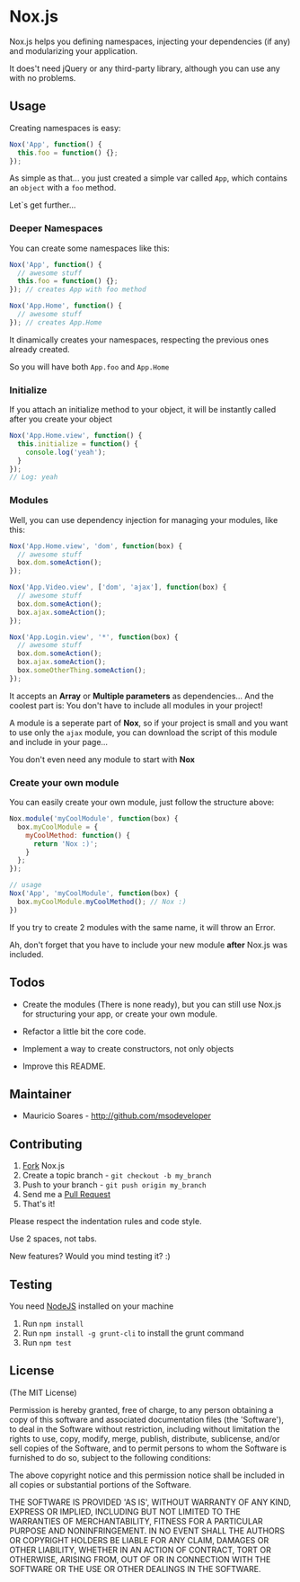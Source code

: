 # Nox.js

Nox.js helps you defining namespaces, injecting your dependencies (if any) and modularizing your application.

It does't need jQuery or any third-party library, although you can use any with no problems.

## Usage

Creating namespaces is easy:

``` js
Nox('App', function() {
  this.foo = function() {};
});
```

As simple as that... you just created a simple var called `App`, which contains an `object` with a `foo` method.

Let`s get further...

### Deeper Namespaces

You can create some namespaces like this:

``` js
Nox('App', function() {
  // awesome stuff
  this.foo = function() {};
}); // creates App with foo method

Nox('App.Home', function() {
  // awesome stuff
}); // creates App.Home
```

It dinamically creates your namespaces, respecting the previous ones already created.

So you will have both `App.foo` and `App.Home`

### Initialize

If you attach an initialize method to your object, it will be instantly called after you create your object

``` js
Nox('App.Home.view', function() {
  this.initialize = function() {
    console.log('yeah');
  }
});
// Log: yeah

```

### Modules

Well, you can use dependency injection for managing your modules, like this:

``` js
Nox('App.Home.view', 'dom', function(box) {
  // awesome stuff
  box.dom.someAction();
});

Nox('App.Video.view', ['dom', 'ajax'], function(box) {
  // awesome stuff
  box.dom.someAction();
  box.ajax.someAction();
});

Nox('App.Login.view', '*', function(box) {
  // awesome stuff
  box.dom.someAction();
  box.ajax.someAction();
  box.someOtherThing.someAction();
});
```

It accepts an **Array** or **Multiple parameters** as dependencies... And the coolest part is: You don't have to include all modules in your project!

A module is a seperate part of **Nox**, so if your project is small and you want to use only the `ajax` module, you can download the script of this module and include in your page...

You don't even need any module to start with **Nox**

### Create your own module

You can easily create your own module, just follow the structure above:

```js
Nox.module('myCoolModule', function(box) {
  box.myCoolModule = {
    myCoolMethod: function() {
      return 'Nox :)';
    }
  };
});

// usage
Nox('App', 'myCoolModule', function(box) {
  box.myCoolModule.myCoolMethod(); // Nox :)
})
```

If you try to create 2 modules with the same name, it will throw an Error.

Ah, don't forget that you have to include your new module **after** Nox.js was included.

## Todos

- Create the modules (There is none ready), but you can still use Nox.js for structuring your app, or create your own module.

- Refactor a little bit the core code.

- Implement a way to create constructors, not only objects

- Improve this README.

## Maintainer

- Mauricio Soares - <http://github.com/msodeveloper>

## Contributing

1. [Fork](http://help.github.com/forking/) Nox.js
2. Create a topic branch - `git checkout -b my_branch`
3. Push to your branch - `git push origin my_branch`
4. Send me a [Pull Request](https://help.github.com/articles/using-pull-requests)
5. That's it!

Please respect the indentation rules and code style.

Use 2 spaces, not tabs.

New features? Would you mind testing it? :)

## Testing

You need [NodeJS](http://nodejs.org/) installed on your machine

1. Run `npm install`
2. Run `npm install -g grunt-cli` to install the grunt command
3. Run `npm test`

## License

(The MIT License)

Permission is hereby granted, free of charge, to any person obtaining
a copy of this software and associated documentation files (the
'Software'), to deal in the Software without restriction, including
without limitation the rights to use, copy, modify, merge, publish,
distribute, sublicense, and/or sell copies of the Software, and to
permit persons to whom the Software is furnished to do so, subject to
the following conditions:

The above copyright notice and this permission notice shall be
included in all copies or substantial portions of the Software.

THE SOFTWARE IS PROVIDED 'AS IS', WITHOUT WARRANTY OF ANY KIND,
EXPRESS OR IMPLIED, INCLUDING BUT NOT LIMITED TO THE WARRANTIES OF
MERCHANTABILITY, FITNESS FOR A PARTICULAR PURPOSE AND NONINFRINGEMENT.
IN NO EVENT SHALL THE AUTHORS OR COPYRIGHT HOLDERS BE LIABLE FOR ANY
CLAIM, DAMAGES OR OTHER LIABILITY, WHETHER IN AN ACTION OF CONTRACT,
TORT OR OTHERWISE, ARISING FROM, OUT OF OR IN CONNECTION WITH THE
SOFTWARE OR THE USE OR OTHER DEALINGS IN THE SOFTWARE.